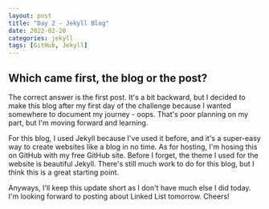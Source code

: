 ```yaml
---
layout: post
title: "Day 2 - Jekyll Blog"
date: 2022-02-20
categories: jekyll
tags: [GitHub, Jekyll]
---
```


## Which came first, the blog or the post?
The correct answer is the first post. It's a bit backward, but I decided to make this blog after my first day of the challenge because I wanted somewhere to document my journey - oops. That's poor planning on my part, but I'm moving forward and learning.

For this blog, I used Jekyll because I've used it before, and it's a super-easy way to create websites like a blog in no time. As for hosting, I'm hosing this on GitHub with my free GitHub site. Before I forget, the theme I used for the website is beautiful Jekyll. There's still much work to do for this blog, but I think this is a great starting point.

Anyways, I'll keep this update short as I don't have much else I did today. I'm looking forward to posting about Linked List tomorrow. Cheers!